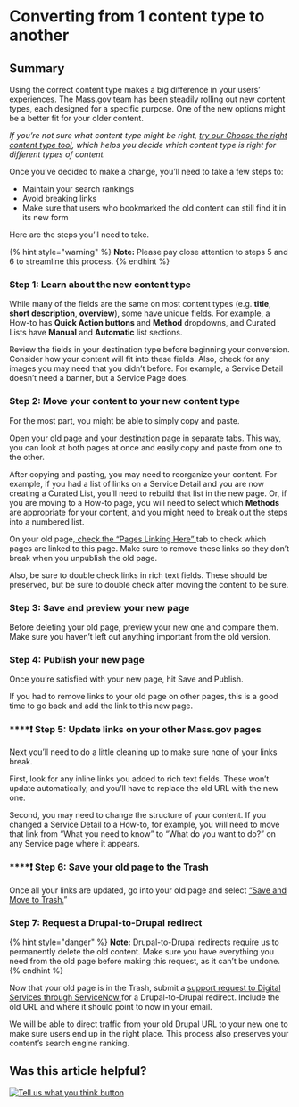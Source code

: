 # Converting from 1 content type to another

## Summary

Using the correct content type makes a big difference in your users’ experiences. The Mass.gov team has been steadily rolling out new content types, each designed for a specific purpose. One of the new options might be a better fit for your older content.

_If you’re not sure what content type might be right,_ [_try our Choose the right content type tool_](https://www.mass.gov/decision-tree/choosing-the-correct-content-type-on-massgov)_, which helps you decide which content type is right for different types of content._

Once you’ve decided to make a change, you’ll need to take a few steps to:

* Maintain your search rankings
* Avoid breaking links
* Make sure that users who bookmarked the old content can still find it in its new form

Here are the steps you’ll need to take.

{% hint style="warning" %}
**Note:** Please pay close attention to steps 5 and 6 to streamline this process.
{% endhint %}

### **Step 1: Learn about the new content type**

While many of the fields are the same on most content types \(e.g. **title**, **short description**, **overview**\), some have unique fields. For example, a How-to has **Quick Action buttons** and **Method** dropdowns, and Curated Lists have **Manual** and **Automatic** list sections.

Review the fields in your destination type before beginning your conversion. Consider how your content will fit into these fields. Also, check for any images you may need that you didn’t before. For example, a Service Detail doesn’t need a banner, but a Service Page does.

### **Step 2: Move your content to your new content type**

For the most part, you might be able to simply copy and paste.

Open your old page and your destination page in separate tabs. This way, you can look at both pages at once and easily copy and paste from one to the other.

After copying and pasting, you may need to reorganize your content. For example, if you had a list of links on a Service Detail and you are now creating a Curated List, you’ll need to rebuild that list in the new page. Or, if you are moving to a How-to page, you will need to select which **Methods** are appropriate for your content, and you might need to break out the steps into a numbered list.

On your old page,[ check the “Pages Linking Here” ](../../content-improvement-tools/pages-linking-here.md)tab to check which pages are linked to this page. Make sure to remove these links so they don’t break when you unpublish the old page.

Also, be sure to double check links in rich text fields. These should be preserved, but be sure to double check after moving the content to be sure.

### **Step 3: Save and preview your new page**

Before deleting your old page, preview your new one and compare them. Make sure you haven’t left out anything important from the old version.

### **Step 4: Publish your new page**

Once you’re satisfied with your new page, hit Save and Publish.

If you had to remove links to your old page on other pages, this is a good time to go back and add the link to this new page.

### \*\*\*\*❗ **Step 5: Update links on your other Mass.gov pages**

Next you’ll need to do a little cleaning up to make sure none of your links break.

First, look for any inline links you added to rich text fields. These won’t update automatically, and you’ll have to replace the old URL with the new one.

Second, you may need to change the structure of your content. If you changed a Service Detail to a How-to, for example, you will need to move that link from “What you need to know” to “What do you want to do?” on any Service page where it appears.

### \*\*\*\*❗ **Step 6: Save your old page to the Trash**

Once all your links are updated, go into your old page and select [“Save and Move to Trash.](../navigating-the-cms/trash.md)”

### **Step 7: Request a Drupal-to-Drupal redirect**

{% hint style="danger" %}
**Note:** Drupal-to-Drupal redirects require us to permanently delete the old content. Make sure you have everything you need from the old page before making this request, as it can’t be undone.
{% endhint %}

Now that your old page is in the Trash, submit a [support request to Digital Services through ServiceNow ](https://massgov.service-now.com/sp?id=sc_cat_item&sys_id=0bb8e784dbec0700f132fb37bf9619fe)for a Drupal-to-Drupal redirect. Include the old URL and where it should point to now in your email.

We will be able to direct traffic from your old Drupal URL to your new one to make sure users end up in the right place. This process also preserves your content’s search engine ranking.

## Was this article helpful?

[![Tell us what you think button](https://blobscdn.gitbook.com/v0/b/gitbook-28427.appspot.com/o/assets%2F-LJ04qJGAHkvdE13BfdG%2F-LSz77NBAwnSNpMPT3df%2F-LSz7xSmyKXltd4avaCt%2FKB%20survey%20button%20POC%202.png?alt=media&token=8d071cab-8b95-48a3-a332-13e3fc8d9f96)](https://massgov.formstack.com/forms/mass_gov_knowledge_base_feedback?article=converting-content-types)

